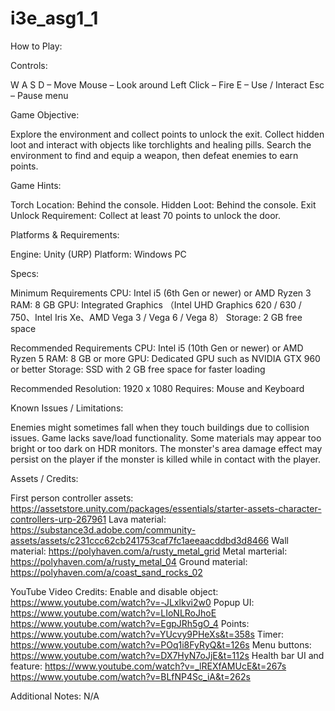 # i3e_asg1_1


How to Play:

Controls:

W A S D – Move
Mouse – Look around
Left Click – Fire
E – Use / Interact
Esc – Pause menu

Game Objective:

Explore the environment and collect points to unlock the exit.
Collect hidden loot and interact with objects like torchlights and healing pills.
Search the environment to find and equip a weapon, then defeat enemies to earn points.

Game Hints:

Torch Location: Behind the console.
Hidden Loot: Behind the console.
Exit Unlock Requirement: Collect at least 70 points to unlock the door.

Platforms & Requirements:

Engine: Unity (URP)
Platform: Windows PC

Specs:

Minimum Requirements
CPU: Intel i5 (6th Gen or newer) or AMD Ryzen 3
RAM: 8 GB
GPU: Integrated Graphics
（Intel UHD Graphics 620 / 630 / 750、Intel Iris Xe、AMD Vega 3 / Vega 6 / Vega 8）
Storage: 2 GB free space

Recommended Requirements
CPU: Intel i5 (10th Gen or newer) or AMD Ryzen 5
RAM: 8 GB or more
GPU: Dedicated GPU such as NVIDIA GTX 960 or better
Storage: SSD with 2 GB free space for faster loading

Recommended Resolution: 1920 x 1080
Requires: Mouse and Keyboard

Known Issues / Limitations:

Enemies might sometimes fall when they touch buildings due to collision issues.
Game lacks save/load functionality.
Some materials may appear too bright or too dark on HDR monitors.
The monster's area damage effect may persist on the player if the monster is killed while in contact with the player.

Assets / Credits:

First person controller assets: https://assetstore.unity.com/packages/essentials/starter-assets-character-controllers-urp-267961
Lava material: https://substance3d.adobe.com/community-assets/assets/c231ccc62cb241753caf7fc1aeeaacddbd3d8466
Wall material: https://polyhaven.com/a/rusty_metal_grid
Metal marterial: https://polyhaven.com/a/rusty_metal_04
Ground material: https://polyhaven.com/a/coast_sand_rocks_02

YouTube Video Credits:
Enable and disable object: https://www.youtube.com/watch?v=-JLxlkvi2w0
Popup UI: https://www.youtube.com/watch?v=LIoNLRoJhoE
        https://www.youtube.com/watch?v=EgpJRh5gO_4
Points: https://www.youtube.com/watch?v=YUcvy9PHeXs&t=358s
Timer: https://www.youtube.com/watch?v=POq1i8FyRyQ&t=126s
Menu buttons: https://www.youtube.com/watch?v=DX7HyN7oJjE&t=112s
Health bar UI and feature: https://www.youtube.com/watch?v=_lREXfAMUcE&t=267s
                        https://www.youtube.com/watch?v=BLfNP4Sc_iA&t=262s


Additional Notes:
N/A


